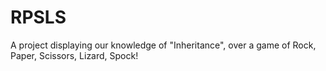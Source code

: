 # RPSLS
A project displaying our knowledge of "Inheritance", over a game of Rock, Paper, Scissors, Lizard, Spock!
